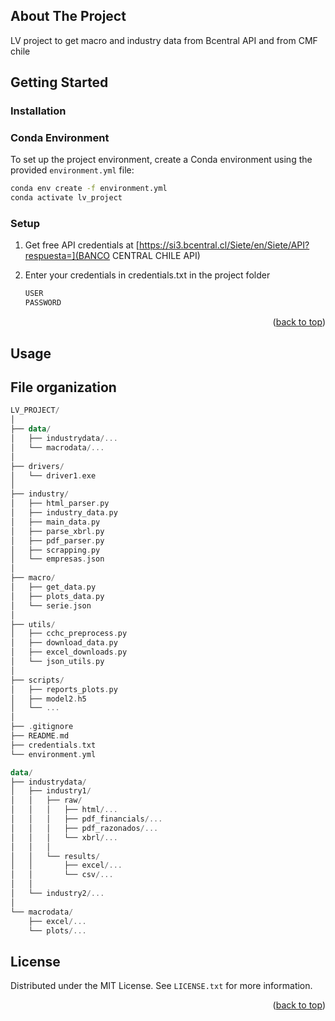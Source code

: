 


<!-- ABOUT THE PROJECT -->
## About The Project
LV project to get macro and industry data from Bcentral API and from CMF chile


<!-- GETTING STARTED -->
## Getting Started


### Installation
### Conda Environment

To set up the project environment, create a Conda environment using the provided `environment.yml` file:

```bash
conda env create -f environment.yml
conda activate lv_project
```

### Setup

1. Get free API credentials at [https://si3.bcentral.cl/Siete/en/Siete/API?respuesta=](BANCO CENTRAL CHILE API)
   
2. Enter your credentials in credentials.txt in the project folder
   ```js
   USER
   PASSWORD
   ```

<p align="right">(<a href="#readme-top">back to top</a>)</p>



<!-- USAGE EXAMPLES -->
## Usage



<!-- ROADMAP -->
## File organization
```kotlin
LV_PROJECT/
│
├── data/
│   ├── industrydata/...
│   └── macrodata/...
│   
├── drivers/
│   └── driver1.exe
│ 
├── industry/
│   ├── html_parser.py
│   ├── industry_data.py
│   ├── main_data.py
│   ├── parse_xbrl.py
│   ├── pdf_parser.py
│   ├── scrapping.py
│   └── empresas.json
│
├── macro/
│   ├── get_data.py
│   ├── plots_data.py
│   └── serie.json
│
├── utils/
│   ├── cchc_preprocess.py
│   ├── download_data.py
│   ├── excel_downloads.py
│   └── json_utils.py
│  
├── scripts/
│   ├── reports_plots.py
│   ├── model2.h5
│   └── ...
│ 
├── .gitignore
├── README.md
├── credentials.txt
└── environment.yml
```


```kotlin
data/
├── industrydata/
│   ├── industry1/
│   │   ├── raw/
│   │   │   ├── html/...
│   │   │   ├── pdf_financials/...
│   │   │   ├── pdf_razonados/...
│   │   │   └── xbrl/...
│   │   │
│   │   └── results/
│   │       ├── excel/...
│   │       └── csv/...
│   │
│   └── industry2/...
│
└── macrodata/
    ├── excel/...
    └── plots/...
```


<!-- LICENSE -->
## License

Distributed under the MIT License. See `LICENSE.txt` for more information.

<p align="right">(<a href="#readme-top">back to top</a>)</p>




